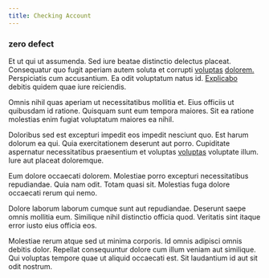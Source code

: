 ```yaml
---
title: Checking Account
---
```


### zero defect

Et ut qui ut assumenda. Sed iure beatae distinctio delectus placeat. Consequatur quo fugit aperiam autem soluta et corrupti [voluptas](/facere/adipisci/molestiae/ut/bypass_synthesize.md) [dolorem.](/eos/est/ut/solid_state_parks_ssl.md) Perspiciatis cum accusantium. Ea odit voluptatum natus id. [Explicabo](/dolore/odio/dignissimos/ut/invoice_envisioneer.md) debitis quidem quae iure reiciendis.

Omnis nihil quas aperiam ut necessitatibus mollitia et. Eius officiis ut quibusdam id ratione. Quisquam sunt eum tempora maiores. Sit ea ratione molestias enim fugiat voluptatum maiores ea nihil.

Doloribus sed est excepturi impedit eos impedit nesciunt quo. Est harum dolorum ea qui. Quia exercitationem deserunt aut porro. Cupiditate aspernatur necessitatibus praesentium et voluptas [voluptas](/facere/eaque/metal_azure.md) voluptate illum. Iure aut placeat doloremque.

Eum dolore occaecati dolorem. Molestiae porro excepturi necessitatibus repudiandae. Quia nam odit. Totam quasi sit. Molestias fuga dolore occaecati rerum qui nemo.

Dolore laborum laborum cumque sunt aut repudiandae. Deserunt saepe omnis mollitia eum. Similique nihil distinctio officia quod. Veritatis sint itaque error iusto eius officia eos.

Molestiae rerum atque sed ut minima corporis. Id omnis adipisci omnis debitis dolor. Repellat consequuntur dolore cum illum veniam aut similique. Qui voluptas tempore quae ut aliquid occaecati est. Sit laudantium id aut sit odit nostrum.
